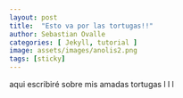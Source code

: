 ```yaml
---
layout: post
title:  "Esto va por las tortugas!!"
author: Sebastian Ovalle
categories: [ Jekyll, tutorial ]
image: assets/images/anolis2.png
tags: [sticky]
---
```


aqui escribiré sobre mis amadas tortugas
l
l
l
